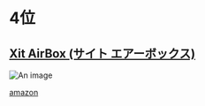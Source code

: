 # 4位

## [Xit AirBox (サイト エアーボックス)](http://www.pixela.co.jp/products/xit/air100w/)

![An image](https://images-na.ssl-images-amazon.com/images/I/31R4%2BDUGy9L._AC_.jpg)

[amazon](https://www.amazon.co.jp/dp/B07DZ93L43)
